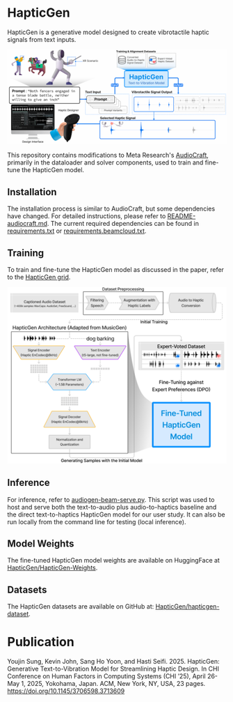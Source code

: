 # HapticGen
HapticGen is a generative model designed to create vibrotactile haptic signals from text inputs.

![Teaser Figure](./figures/hapticgen-teaser.png)

This repository contains modifications to Meta Research's [AudioCraft](https://github.com/facebookresearch/audiocraft), primarily in the dataloader and solver components, used to train and fine-tune the HapticGen model.

## Installation
The installation process is similar to AudioCraft, but some dependencies have changed. For detailed instructions, please refer to [README-audiocraft.md](README-audiocraft.md).
The current required dependencies can be found in [requirements.txt](requirements.txt) or [requirements.beamcloud.txt](requirements.beamcloud.txt).

## Training
To train and fine-tune the HapticGen model as discussed in the paper, refer to the [HapticGen grid](./audiocraft/grids/hapticgen/hapticgen_minimal.py).
<!-- ![Training Outline](./figures/hapticgen-training-outline.png =250x)  -->
<p align="center">
    <img src="./figures/hapticgen-training-outline.png" alt="Training Outline" width="650" />
</p>

## Inference
For inference, refer to [audiogen-beam-serve.py](audiogen-beam-serve.py). This script was used to host and serve both the text-to-audio plus audio-to-haptics baseline and the direct text-to-haptics HapticGen model for our user study. It can also be run locally from the command line for testing (local inference).

## Model Weights
The fine-tuned HapticGen model weights are available on HuggingFace at [HapticGen/HapticGen-Weights](https://huggingface.co/HapticGen/HapticGen-Weights).

## Datasets
The HapticGen datasets are available on GitHub at: [HapticGen/hapticgen-dataset](https://github.com/HapticGen/hapticgen-dataset).

# Publication
Youjin Sung, Kevin John, Sang Ho Yoon, and Hasti Seifi. 2025. HapticGen: Generative Text-to-Vibration Model for Streamlining Haptic Design. In CHI Conference on Human Factors in Computing Systems (CHI ’25), April 26-May 1, 2025, Yokohama, Japan. ACM, New York, NY, USA, 23 pages. https://doi.org/10.1145/3706598.3713609
